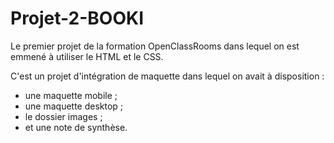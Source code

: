 # Projet-2-BOOKI

Le premier projet de la formation OpenClassRooms dans lequel on est emmené à utiliser le HTML et le CSS.

C'est un projet d'intégration de maquette dans lequel on avait à disposition :
- une maquette mobile ;
- une maquette desktop ;
- le dossier images ; 
- et une note de synthèse.
